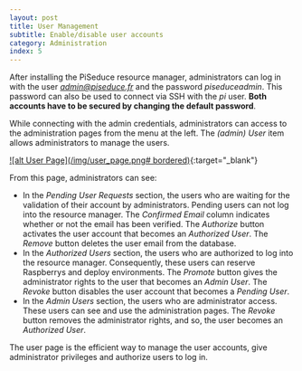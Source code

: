 ```yaml
---
layout: post
title: User Management
subtitle: Enable/disable user accounts
category: Administration
index: 5
---
```

After installing the PiSeduce resource manager, administrators can log in with the user
*admin@piseduce.fr* and the password *piseduceadmin*. This password can also be used to connect via
SSH with the *pi* user. **Both accounts have to be secured by changing the default password**.

While connecting with the admin credentials, administrators can access to the administration pages
from the menu at the left. The *(admin) User* item allows administrators to manage the users.

[![alt User Page](/img/user_page.png# bordered)](/img/user_page.png){:target="_blank"}

From this page, administrators can see:
* In the *Pending User Requests* section, the users who are waiting for the validation of their
  account by administrators. Pending users can not log into the resource manager. The *Confirmed
  Email* column indicates whether or not the email has been verified. The *Authorize* button
  activates the user account that becomes an *Authorized User*. The *Remove* button deletes the
  user email from the database.
* In the *Authorized Users* section, the users who are authorized to log into the resource manager.
  Consequently, these users can reserve Raspberrys and deploy environments. The *Promote* button
  gives the administrator rights to the user that becomes an *Admin User*. The *Revoke* button
  disables the user account that becomes a *Pending User*.
* In the *Admin Users* section, the users who are administrator access. These users can see and use
  the administration pages. The *Revoke* button removes the administrator rights, and so, the user
  becomes an *Authorized User*.

The user page is the efficient way to manage the user accounts, give administrator privileges and
authorize users to log in.